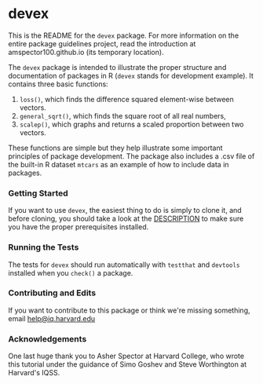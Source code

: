 # devex

This is the README for the `devex` package. For more information on the entire package guidelines project, read the introduction at amspector100.github.io (its temporary location).

The `devex` package is intended to illustrate the proper structure and documentation of packages in R (`devex` stands for development example). It contains three basic functions:

1. `loss()`, which finds the difference squared element-wise between vectors.
2. `general_sqrt()`, which finds the square root of all real numbers,
3. `scalep()`, which graphs and returns a scaled proportion between two vectors.

These functions are simple but they help illustrate some important principles of package development. The package also includes a .csv file of the built-in R dataset `mtcars` as an example of how to include data in packages.

### Getting Started

If you want to use `devex`, the easiest thing to do is simply to clone it, and before cloning, you should take a look at the [DESCRIPTION](https://github.com/IQSS/dss-rbuild/blob/master/devex/DESCRIPTION) to make sure you have the proper prerequisites installed.

### Running the Tests

The tests for `devex` should run automatically with `testthat` and `devtools` installed when you `check()` a package.

### Contributing and Edits

If you want to contribute to this package or think we're missing something, email help@iq.harvard.edu

### Acknowledgements

One last huge thank you to Asher Spector at Harvard College, who wrote this tutorial under the guidance of Simo Goshev and Steve Worthington at Harvard's IQSS.
